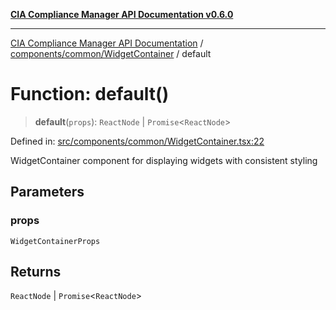 [**CIA Compliance Manager API Documentation v0.6.0**](../../../../README.md)

***

[CIA Compliance Manager API Documentation](../../../../modules.md) / [components/common/WidgetContainer](../README.md) / default

# Function: default()

> **default**(`props`): `ReactNode` \| `Promise`\<`ReactNode`\>

Defined in: [src/components/common/WidgetContainer.tsx:22](https://github.com/Hack23/cia-compliance-manager/blob/32fe683007dd7fe1aa6b244d2353e60fab4f51de/src/components/common/WidgetContainer.tsx#L22)

WidgetContainer component for displaying widgets with consistent styling

## Parameters

### props

`WidgetContainerProps`

## Returns

`ReactNode` \| `Promise`\<`ReactNode`\>
